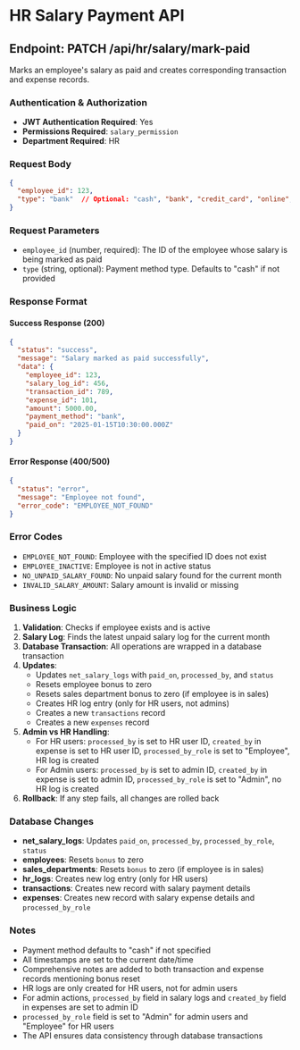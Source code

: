 # HR Salary Payment API

## Endpoint: PATCH /api/hr/salary/mark-paid

Marks an employee's salary as paid and creates corresponding transaction and expense records.

### Authentication & Authorization
- **JWT Authentication Required**: Yes
- **Permissions Required**: `salary_permission`
- **Department Required**: HR

### Request Body
```json
{
  "employee_id": 123,
  "type": "bank"  // Optional: "cash", "bank", "credit_card", "online", "cashapp"
}
```

### Request Parameters
- `employee_id` (number, required): The ID of the employee whose salary is being marked as paid
- `type` (string, optional): Payment method type. Defaults to "cash" if not provided

### Response Format

#### Success Response (200)
```json
{
  "status": "success",
  "message": "Salary marked as paid successfully",
  "data": {
    "employee_id": 123,
    "salary_log_id": 456,
    "transaction_id": 789,
    "expense_id": 101,
    "amount": 5000.00,
    "payment_method": "bank",
    "paid_on": "2025-01-15T10:30:00.000Z"
  }
}
```

#### Error Response (400/500)
```json
{
  "status": "error",
  "message": "Employee not found",
  "error_code": "EMPLOYEE_NOT_FOUND"
}
```

### Error Codes
- `EMPLOYEE_NOT_FOUND`: Employee with the specified ID does not exist
- `EMPLOYEE_INACTIVE`: Employee is not in active status
- `NO_UNPAID_SALARY_FOUND`: No unpaid salary found for the current month
- `INVALID_SALARY_AMOUNT`: Salary amount is invalid or missing

### Business Logic
1. **Validation**: Checks if employee exists and is active
2. **Salary Log**: Finds the latest unpaid salary log for the current month
3. **Database Transaction**: All operations are wrapped in a database transaction
4. **Updates**: 
   - Updates `net_salary_logs` with `paid_on`, `processed_by`, and `status`
   - Resets employee bonus to zero
   - Resets sales department bonus to zero (if employee is in sales)
   - Creates HR log entry (only for HR users, not admins)
   - Creates a new `transactions` record
   - Creates a new `expenses` record
5. **Admin vs HR Handling**:
   - For HR users: `processed_by` is set to HR user ID, `created_by` in expense is set to HR user ID, `processed_by_role` is set to "Employee", HR log is created
   - For Admin users: `processed_by` is set to admin ID, `created_by` in expense is set to admin ID, `processed_by_role` is set to "Admin", no HR log is created
6. **Rollback**: If any step fails, all changes are rolled back

### Database Changes
- **net_salary_logs**: Updates `paid_on`, `processed_by`, `processed_by_role`, `status`
- **employees**: Resets `bonus` to zero
- **sales_departments**: Resets `bonus` to zero (if employee is in sales)
- **hr_logs**: Creates new log entry (only for HR users)
- **transactions**: Creates new record with salary payment details
- **expenses**: Creates new record with salary expense details and `processed_by_role`

### Notes
- Payment method defaults to "cash" if not specified
- All timestamps are set to the current date/time
- Comprehensive notes are added to both transaction and expense records mentioning bonus reset
- HR logs are only created for HR users, not for admin users
- For admin actions, `processed_by` field in salary logs and `created_by` field in expenses are set to admin ID
- `processed_by_role` field is set to "Admin" for admin users and "Employee" for HR users
- The API ensures data consistency through database transactions 